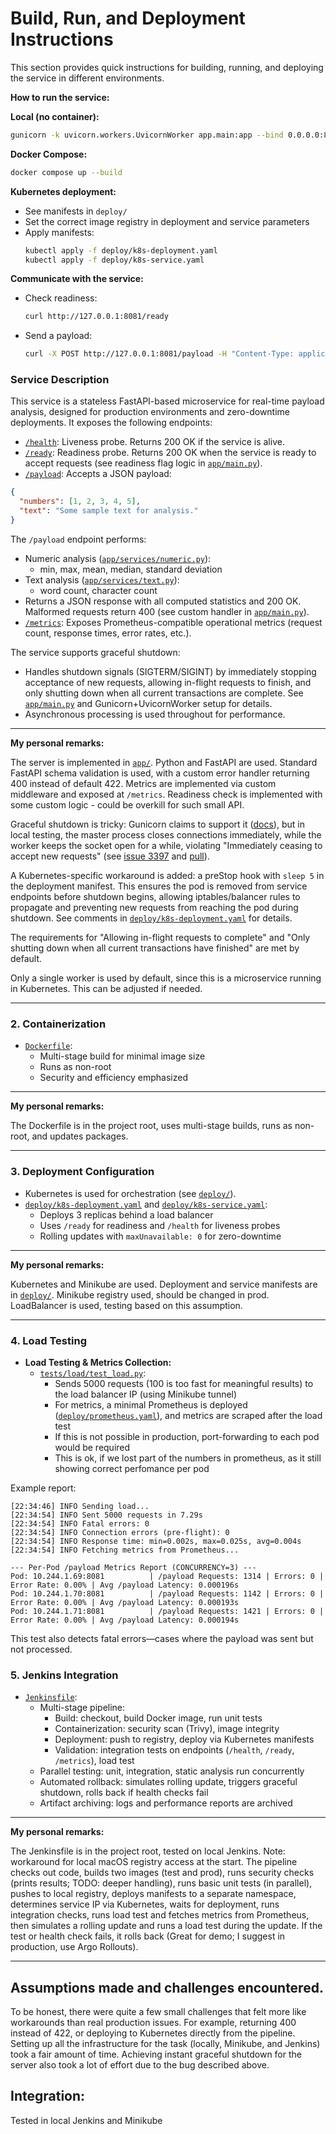 # Build, Run, and Deployment Instructions

This section provides quick instructions for building, running, and deploying the service in different environments.


**How to run the service:**

**Local (no container):**
```bash
gunicorn -k uvicorn.workers.UvicornWorker app.main:app --bind 0.0.0.0:8081 --workers 1 --graceful-timeout 60
```

**Docker Compose:**
```bash
docker compose up --build
```

**Kubernetes deployment:**
- See manifests in `deploy/`
- Set the correct image registry in deployment and service parameters
- Apply manifests:
  ```bash
  kubectl apply -f deploy/k8s-deployment.yaml
  kubectl apply -f deploy/k8s-service.yaml
  ```

**Communicate with the service:**

- Check readiness:
  ```bash
  curl http://127.0.0.1:8081/ready
  ```
- Send a payload:
  ```bash
  curl -X POST http://127.0.0.1:8081/payload -H "Content-Type: application/json" -d '{"numbers":[1,2,3,4,5],"text":"test text"}'
  ```



### Service Description

This service is a stateless FastAPI-based microservice for real-time payload analysis, designed for production environments and zero-downtime deployments. It exposes the following endpoints:

- [`/health`](app/api/health.py): Liveness probe. Returns 200 OK if the service is alive.
- [`/ready`](app/api/health.py): Readiness probe. Returns 200 OK when the service is ready to accept requests (see readiness flag logic in [`app/main.py`](app/main.py)).
- [`/payload`](app/api/payload.py): Accepts a JSON payload:

```json
{
  "numbers": [1, 2, 3, 4, 5],
  "text": "Some sample text for analysis."
}
```

The `/payload` endpoint performs:
- Numeric analysis ([`app/services/numeric.py`](app/services/numeric.py)):
  - min, max, mean, median, standard deviation
- Text analysis ([`app/services/text.py`](app/services/text.py)):
  - word count, character count
- Returns a JSON response with all computed statistics and 200 OK. Malformed requests return 400 (see custom handler in [`app/main.py`](app/main.py)).
- [`/metrics`](app/observability/metrics.py): Exposes Prometheus-compatible operational metrics (request count, response times, error rates, etc.).

The service supports graceful shutdown:
- Handles shutdown signals (SIGTERM/SIGINT) by immediately stopping acceptance of new requests, allowing in-flight requests to finish, and only shutting down when all current transactions are complete. See [`app/main.py`](app/main.py) and Gunicorn+UvicornWorker setup for details.
- Asynchronous processing is used throughout for performance.

---

**My personal remarks:**

The server is implemented in [`app/`](app/). Python and FastAPI are used.
Standard FastAPI schema validation is used, with a custom error handler returning 400 instead of default 422.
Metrics are implemented via custom middleware and exposed at `/metrics`.
Readiness check is implemented with some custom logic - could be overkill for such small API.

Graceful shutdown is tricky: Gunicorn claims to support it ([docs](https://docs.gunicorn.org/en/stable/signals.html)), but in local testing, the master process closes connections immediately, while the worker keeps the socket open for a while, violating "Immediately ceasing to accept new requests" (see [issue 3397](https://github.com/benoitc/gunicorn/issues/3397) and [pull](https://github.com/benoitc/gunicorn/pull/3381)).

A Kubernetes-specific workaround is added: a preStop hook with `sleep 5` in the deployment manifest. This ensures the pod is removed from service endpoints before shutdown begins, allowing iptables/balancer rules to propagate and preventing new requests from reaching the pod during shutdown. See comments in [`deploy/k8s-deployment.yaml`](deploy/k8s-deployment.yaml) for details.

The requirements for "Allowing in-flight requests to complete" and "Only shutting down when all current transactions have finished" are met by default.

Only a single worker is used by default, since this is a microservice running in Kubernetes. This can be adjusted if needed.

---

### 2. Containerization
- [`Dockerfile`](Dockerfile):
  - Multi-stage build for minimal image size
  - Runs as non-root
  - Security and efficiency emphasized

---

**My personal remarks:**

The Dockerfile is in the project root, uses multi-stage builds, runs as non-root, and updates packages.

---

### 3. Deployment Configuration
- Kubernetes is used for orchestration (see [`deploy/`](deploy/)).
- [`deploy/k8s-deployment.yaml`](deploy/k8s-deployment.yaml) and [`deploy/k8s-service.yaml`](deploy/k8s-service.yaml):
  - Deploys 3 replicas behind a load balancer
  - Uses `/ready` for readiness and `/health` for liveness probes
  - Rolling updates with `maxUnavailable: 0` for zero-downtime

---

**My personal remarks:**

Kubernetes and Minikube are used. Deployment and service manifests are in [`deploy/`](deploy/).
Minikube registry used, should be changed in prod.
LoadBalancer is used, testing based on this assumption.

---

### 4. Load Testing

- **Load Testing & Metrics Collection:**
  - [`tests/load/test_load.py`](tests/load/test_load.py):
    - Sends 5000 requests (100 is too fast for meaningful results) to the load balancer IP (using Minikube tunnel)
    - For metrics, a minimal Prometheus is deployed ([`deploy/prometheus.yaml`](deploy/prometheus.yaml)), and metrics are scraped after the load test
    - If this is not possible in production, port-forwarding to each pod would be required
    - This is ok, if we lost part of the numbers in prometheus, as it still showing correct perfomance per pod

Example report:
```
[22:34:46] INFO Sending load...
[22:34:54] INFO Sent 5000 requests in 7.29s
[22:34:54] INFO Fatal errors: 0
[22:34:54] INFO Connection errors (pre-flight): 0
[22:34:54] INFO Response time: min=0.002s, max=0.025s, avg=0.004s
[22:34:54] INFO Fetching metrics from Prometheus...

--- Per-Pod /payload Metrics Report (CONCURRENCY=3) ---
Pod: 10.244.1.69:8081          | /payload Requests: 1314 | Errors: 0 | Error Rate: 0.00% | Avg /payload Latency: 0.000196s
Pod: 10.244.1.70:8081          | /payload Requests: 1142 | Errors: 0 | Error Rate: 0.00% | Avg /payload Latency: 0.000193s
Pod: 10.244.1.71:8081          | /payload Requests: 1421 | Errors: 0 | Error Rate: 0.00% | Avg /payload Latency: 0.000194s
```
This test also detects fatal errors—cases where the payload was sent but not processed.


### 5. Jenkins Integration
- [`Jenkinsfile`](Jenkinsfile):
  - Multi-stage pipeline:
    - Build: checkout, build Docker image, run unit tests
    - Containerization: security scan (Trivy), image integrity
    - Deployment: push to registry, deploy via Kubernetes manifests
    - Validation: integration tests on endpoints (`/health`, `/ready`, `/metrics`), load test
  - Parallel testing: unit, integration, static analysis run concurrently
  - Automated rollback: simulates rolling update, triggers graceful shutdown, rolls back if health checks fail
  - Artifact archiving: logs and performance reports are archived

---

  **My personal remarks:**

The Jenkinsfile is in the project root, tested on local Jenkins. Note: workaround for local macOS registry access at the start. The pipeline checks out code, builds two images (test and prod), runs security checks (prints results; TODO: deeper handling), runs basic unit tests (in parallel), pushes to local registry, deploys manifests to a separate namespace, determines service IP via Kubernetes, waits for deployment, runs integration checks, runs load test and fetches metrics from Prometheus, then simulates a rolling update and runs a load test during the update. If the test or health check fails, it rolls back (Great for demo; I suggest in production, use Argo Rollouts).

---

## Assumptions made and challenges encountered.

To be honest, there were quite a few small challenges that felt more like workarounds than real production issues. For example, returning 400 instead of 422, or deploying to Kubernetes directly from the pipeline. Setting up all the infrastructure for the task (locally, Minikube, and Jenkins) took a fair amount of time. Achieving instant graceful shutdown for the server also took a lot of effort due to the bug described above.

## Integration:
  Tested in local Jenkins and Minikube
